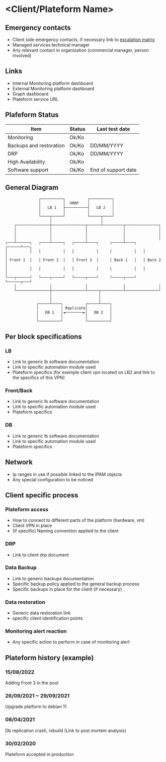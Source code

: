 # <Client/Plateform Name>

## Emergency contacts
- Client side emergency contacts, if necessary link to [escalation matrix](../organization/escalation-matrix.md)
- Managed services technical manager
- Any relevant contact in organization (commercial manager, person involved)

## Links
- Internal Monitoring platform dashboard
- External Monitoring platform dashboard
- Graph dashboard
- Plateform service URL

## Plafeform Status

| Item | Status | Last test date |
|------|--------|----------------|
| Monitoring | Ok/Ko | |
| Backups and restoration | Ok/Ko | DD/MM/YYYY |
| DRP | Ok/Ko | DD/MM/YYYY |
| High Availability | Ok/Ko | |
| Software support | Ok/Ko | End of support date |


## General Diagram
```
               ┌──────────┐          ┌──────────┐
               │          │  VRRP    │          │
               │   LB 1   ├──────────┤   LB 2   │
               │          │          │          │
               └────┬─────┘          └─────┬────┘
                    │                      │
    ┌───────────────┼───────────────┬──────┴─────────┬───────────────┐
    │               │               │                │               │
    │               │               │                │               │
    │               │               │                │               │
┌───┴──────┐   ┌────┴─────┐   ┌─────┴────┐     ┌─────┴────┐   ┌──────┴───┐
│          │   │          │   │          │     │          │   │          │
│ Front 1  │   │ Front 2  │   │ Front 3  │     │ Back 1   │   │ Back 2   │
│          │   │          │   │          │     │          │   │          │
└───┬──────┘   └────┬─────┘   └─────┬────┘     └─────┬────┘   └──────┬───┘
    │               │               │                │               │
    └───────────────┼───────────────┴─────┬──────────┴───────────────┘
                    │                     │
                    │                     │
              ┌─────┴────┐          ┌─────┴────┐
              │          │ Replicate│          │
              │   DB 1   │◄────────►│   DB 2   │
              │          │          │          │
              └──────────┘          └──────────┘
```
## Per block specifications
### LB
- Link to generic lb software documentation
- Link to specific automation module used
- Plateform specifics (for exemple client vpn located on LB2 and link to the specifics of this VPN)
### Front/Back
- Link to generic lb software documentation
- Link to specific automation module used
- Plateform specifics
### DB
- Link to generic lb software documentation
- Link to specific automation module used
- Plateform specifics
## Network
- Ip ranges in use if possible linked to the IPAM objects
- Any special configuration to be noticed

## Client specific process
### Plateform access
- How to connect to different parts of the platform (hardware, vm)
- Client VPN in place
- (If specific) Naming convention applied to the client
### DRP
- Link to client drp document
### Data Backup
- Link to generic backups documentation
- Specific backup policy applied to the general backup process
- Specific backups in place for the client (if necessary)
### Data restoration
- Generic data restoration link
- specific client identification points
### Monitoring alert reaction
- Any specific action to perform in case of monitoring alert

## Plateform history (example)
### 15/08/2022
Adding Front 3 in the pool
### 26/09/2021 ~ 29/09/2021
Upgrade platform to debian 11
### 08/04/2021
Db replication crash, rebuild (Link to post mortem analysis)
### 30/02/2020
Plateform accepted in production
